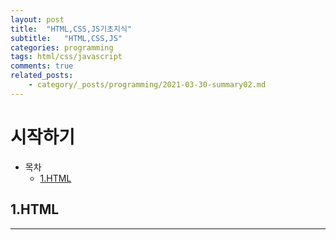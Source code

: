 ```yaml
---
layout: post
title:  "HTML,CSS,JS기초지식"
subtitle:   "HTML,CSS,JS"
categories: programming
tags: html/css/javascript
comments: true
related_posts:
    - category/_posts/programming/2021-03-30-summary02.md
---
```


# 시작하기

- 목차
    - [1.HTML](#1.HTML)


## 1.HTML
---
